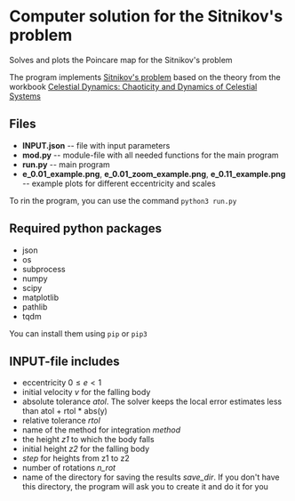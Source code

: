 # Computer solution for the Sitnikov's problem
Solves and plots the Poincare map for the Sitnikov's problem

The program implements [Sitnikov's problem](https://en.wikipedia.org/wiki/Sitnikov_problem) based on the theory from the workbook [Celestial Dynamics: Chaoticity and Dynamics of Celestial Systems](https://onlinelibrary.wiley.com/doi/book/10.1002/9783527651856)

## Files
- **INPUT.json** -- file with input parameters
- **mod.py** -- module-file with all needed functions for the main program
- **run.py** -- main program
- **e_0.01_example.png**, **e_0.01_zoom_example.png**, **e_0.11_example.png** -- example plots for different eccentricity and scales

To rin the program, you can use the command ```python3 run.py```

## Required python packages
- json
- os
- subprocess
- numpy
- scipy
- matplotlib
- pathlib
- tqdm

You can install them using ```pip``` or ```pip3```

## INPUT-file includes
- eccentricity $0 \leqslant e < 1$
- initial velocity *v* for the falling body
- absolute tolerance *atol*. The solver keeps the local error estimates less than atol + rtol * abs(y)
- relative tolerance *rtol*
- name of the method for integration *method*
- the height *z1* to which the body falls
- initial height *z2* for the falling body
- *step* for heights from z1 to z2
- number of rotations *n_rot*
- name of the directory for saving the results *save_dir*. If you don't have this directory, the program will ask you to create it and do it for you


